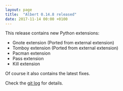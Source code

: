 ```yaml
---
layout: page
title:  "Albert 0.14.8 released"
date: 2017-11-14 00:00 +0100
---
```


This release contains new Python extensions:

* Gnote extension (Ported from external extension)
* Tomboy extension (Ported from external extension)
* Pacman extension
* Pass extension
* Kill extension

Of course it also contains the latest fixes.

Check the [git log](https://github.com/albertlauncher/albert/commits/v0.14.8) for details.
